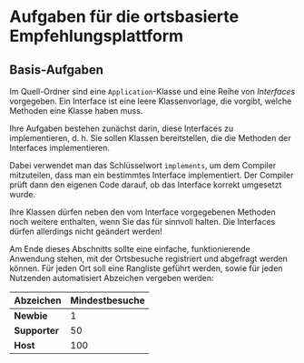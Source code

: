 # Aufgaben für die ortsbasierte Empfehlungsplattform

## Basis-Aufgaben

Im Quell-Ordner sind eine `Application`-Klasse und eine Reihe von *Interfaces* vorgegeben.
Ein Interface ist eine leere Klassenvorlage, die vorgibt, welche Methoden
eine Klasse haben muss.

Ihre Aufgaben bestehen zunächst darin, diese Interfaces zu implementieren,
d. h. Sie sollen Klassen bereitstellen, die die Methoden der Interfaces implementieren.

Dabei verwendet man das Schlüsselwort ```implements```, um dem Compiler
mitzuteilen, dass man ein bestimmtes Interface implementiert.
Der Compiler prüft dann den eigenen Code darauf, ob das Interface korrekt
umgesetzt wurde.

Ihre Klassen dürfen neben den vom Interface vorgegebenen Methoden noch weitere
enthalten, wenn Sie das für sinnvoll halten. Die Interfaces dürfen allerdings nicht geändert werden!

Am Ende dieses Abschnitts sollte eine einfache, funktionierende Anwendung stehen,
mit der Ortsbesuche registriert und abgefragt werden können. Für jeden Ort soll eine Rangliste geführt werden, sowie 
für jeden Nutzenden automatisiert Abzeichen vergeben werden:

| Abzeichen | Mindestbesuche |
| --------- | -------------- |
| **Newbie** | 1 |
| **Supporter** | 50 |
| **Host** | 100 |
